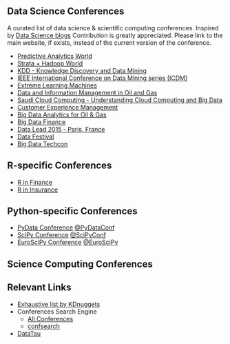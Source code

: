 ## Data Science Conferences
A curated list of data science & scientific computing conferences.
Inspired by [Data Science blogs](https://github.com/rushter/data-science-blogs)
Contribution is greatly appreciated. Please link to the main website, if exists, instead of the current version of the conference.

* [Predictive Analytics World](http://predictiveanalyticsworld.com)
* [Strata + Hadoop World](http://strataconf.com)
* [KDD - Knowledge Discovery and Data Mining](http://www.kdd.org/conferences)
* [IEEE International Conference on Data Mining series (ICDM)]()
* [Extreme Learning Machines](http://www.extreme-learning-machines.org/)
* [Data and Information Management in Oil and Gas](http://www.datamanagementme.com/)
* [Saudi Cloud Computing - Understanding Cloud Computing and Big Data](http://www.saudicloudcomputing.com/)
* [Customer Experience Management](http://www.cemtelecomsme.com/)
* [Big Data Analytics for Oil & Gas](http://www.oilandgasbigdata.com/)
* [Big Data Finance](http://www.bigdatafinanceconference.com/)
* [Data Lead 2015 - Paris, France](http://www.datalead2015.com/)
* [Data Festival](http://www.bostondatafest.com/)
* [Big Data Techcon](http://www.bigdatatechcon.com/)

## R-specific Conferences
* [R in Finance](http://www.rinfinance.com/)
* [R in Insurance](www.rininsurance.com)


## Python-specific Conferences
* [PyData Conference](http://pydata.org/) [@PyDataConf](https://twitter.com/PyDataConf)
* [SciPy Conference](https://conference.scipy.org/) [@SciPyConf](https://twitter.com/SciPyConf)
* [EuroSciPy Conference](https://www.euroscipy.org/) [@EuroSciPy](https://twitter.com/EuroSciPy)


## Science Computing Conferences


## Relevant Links
* [Exhaustive list by KDnuggets](http://www.kdnuggets.com/meetings/)
* Conferences Search Engine
  - [All Conferences](http://www.allconferences.com/search/index/viewCategorySearch:%22data%20science%22/Category__parent_id:1/showLastConference:1/)
  - [confsearch](http://confsearch.org/confsearch/)
* [DataTau](http://datatau.com)